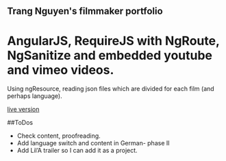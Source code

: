 Trang Nguyen's filmmaker portfolio
----------------------------------

# AngularJS, RequireJS with NgRoute, NgSanitize and embedded youtube and vimeo videos.

Using ngResource, reading json files which are divided for each film (and perhaps language).

[live version](midcut.com)

##ToDos

* Check content, proofreading.
* Add language switch and content in German- phase II
* Add Lil’A trailer so I can add it as a project.


